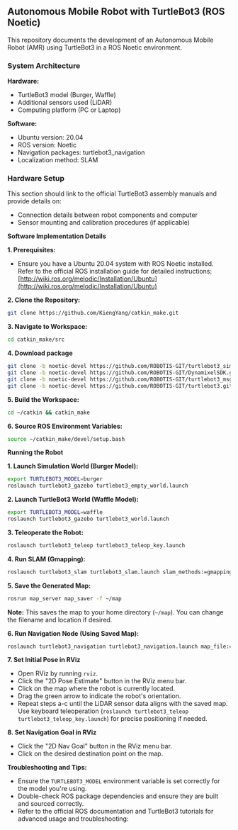 ## Autonomous Mobile Robot with TurtleBot3 (ROS Noetic)

This repository documents the development of an Autonomous Mobile Robot (AMR) using TurtleBot3 in a ROS Noetic environment.

### System Architecture

**Hardware:**

* TurtleBot3 model (Burger, Waffle) 
* Additional sensors used (LiDAR) 
* Computing platform (PC or Laptop)

**Software:**

* Ubuntu version: 20.04
* ROS version: Noetic
* Navigation packages: turtlebot3_navigation
* Localization method: SLAM
  
### Hardware Setup

This section should link to the official TurtleBot3 assembly manuals and provide details on:

* Connection details between robot components and computer
* Sensor mounting and calibration procedures (if applicable)


**Software Implementation Details**

**1. Prerequisites:**

   - Ensure you have a Ubuntu 20.04 system with ROS Noetic installed. Refer to the official ROS installation guide for detailed instructions: [http://wiki.ros.org/melodic/Installation/Ubuntu](http://wiki.ros.org/melodic/Installation/Ubuntu)

**2. Clone the Repository:**

   ```bash
   git clone https://github.com/KiengYang/catkin_make.git
   ```

**3. Navigate to Workspace:**

   ```bash
   cd catkin_make/src
   ```

**4. Download package**

   ```bash
git clone -b noetic-devel https://github.com/ROBOTIS-GIT/turtlebot3_simulations.git
git clone -b noetic-devel https://github.com/ROBOTIS-GIT/DynamixelSDK.git
git clone -b noetic-devel https://github.com/ROBOTIS-GIT/turtlebot3_msgs.git
git clone -b noetic-devel https://github.com/ROBOTIS-GIT/turtlebot3.git
   ```

**5. Build the Workspace:**

   ```bash
   cd ~/catkin && catkin_make
   ```

**6. Source ROS Environment Variables:**

   ```bash
   source ~/catkin_make/devel/setup.bash
   ```

**Running the Robot**

**1. Launch Simulation World (Burger Model):**

   ```bash
   export TURTLEBOT3_MODEL=burger
   roslaunch turtlebot3_gazebo turtlebot3_empty_world.launch
   ```

**2. Launch TurtleBot3 World (Waffle Model):**

   ```bash
   export TURTLEBOT3_MODEL=waffle
   roslaunch turtlebot3_gazebo turtlebot3_world.launch
   ```

**3. Teleoperate the Robot:**

   ```bash
   roslaunch turtlebot3_teleop turtlebot3_teleop_key.launch
   ```

**4. Run SLAM (Gmapping):**

   ```bash
   roslaunch turtlebot3_slam turtlebot3_slam.launch slam_methods:=gmapping
   ```

**5. Save the Generated Map:**

   ```bash
   rosrun map_server map_saver -f ~/map
   ```

   **Note:** This saves the map to your home directory (`~/map`). You can change the filename and location if desired.

**6. Run Navigation Node (Using Saved Map):**

   ```bash
   roslaunch turtlebot3_navigation turtlebot3_navigation.launch map_file:=$HOME/map.yaml
   ```

**7. Set Initial Pose in RViz**

   - Open RViz by running `rviz`.
   - Click the "2D Pose Estimate" button in the RViz menu bar.
   - Click on the map where the robot is currently located.
   - Drag the green arrow to indicate the robot's orientation.
   - Repeat steps a-c until the LiDAR sensor data aligns with the saved map. Use keyboard teleoperation (`roslaunch turtlebot3_teleop turtlebot3_teleop_key.launch`) for precise positioning if needed.

**8. Set Navigation Goal in RViz**

   - Click the "2D Nav Goal" button in the RViz menu bar.
   - Click on the desired destination point on the map.

**Troubleshooting and Tips:**

* Ensure the `TURTLEBOT3_MODEL` environment variable is set correctly for the model you're using.
* Double-check ROS package dependencies and ensure they are built and sourced correctly.
* Refer to the official ROS documentation and TurtleBot3 tutorials for advanced usage and troubleshooting: 
